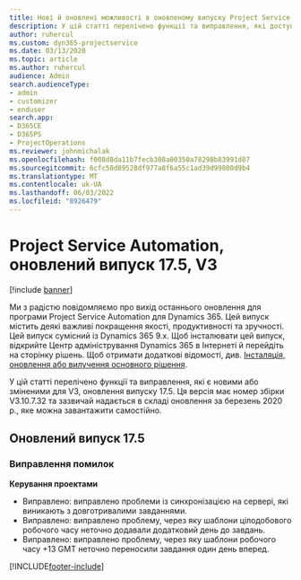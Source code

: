 ```yaml
---
title: Нові й оновлені можливості в оновленому випуску Project Service Automation 17.5, виправлення, версії 3
description: У цій статті перелічено функції та виправлення, які доступні в project служби автоматизації оновлення реліз 17.5, V3.
author: ruhercul
ms.custom: dyn365-projectservice
ms.date: 03/13/2020
ms.topic: article
ms.author: ruhercul
audience: Admin
search.audienceType:
- admin
- customizer
- enduser
search.app:
- D365CE
- D365PS
- ProjectOperations
ms.reviewer: johnmichalak
ms.openlocfilehash: f008d8da11b7fecb308a00350a78298b83991d87
ms.sourcegitcommit: 6cfc50d89528df977a8f6a55c1ad39d99800d9b4
ms.translationtype: MT
ms.contentlocale: uk-UA
ms.lasthandoff: 06/03/2022
ms.locfileid: "8926479"
---
```

# <a name="project-service-automation-update-release-175-v3"></a>Project Service Automation, оновлений випуск 17.5, V3

[!include [banner](../includes/psa-now-project-operations.md)]

Ми з радістю повідомляємо про вихід останнього оновлення для програми Project Service Automation для Dynamics 365. Цей випуск містить деякі важливі покращення якості, продуктивності та зручності.  Цей випуск сумісний із Dynamics 365 9.x. Щоб інсталювати цей випуск, відкрийте Центр адміністрування Dynamics 365 в Інтернеті й перейдіть на сторінку рішень. Щоб отримати додаткові відомості, див. [Інсталяція, оновлення або вилучення основного рішення](/power-platform/admin/install-remove-preferred-solution).

У цій статті перелічено функції та виправлення, які є новими або зміненими для V3, оновлення випуску 17.5. Ця версія має номер збірки V3.10.7.32 та зазвичай надається в складі оновлення за березень 2020 р., яке можна завантажити самостійно.


## <a name="update-release-175"></a>Оновлений випуск 17.5

### <a name="bug-fixes"></a>Виправлення помилок


**Керування проектами**

- Виправлено: виправлено проблеми із синхронізацією на сервері, які виникають з довготривалими завданнями.
- Виправлено: виправлено проблему, через яку шаблони цілодобового робочого часу неточно додавали додатковий день до завдань.
- Виправлено: виправлено проблему, через яку шаблони робочого часу +13 GMT неточно переносили завдання один день вперед.



[!INCLUDE[footer-include](../includes/footer-banner.md)]
